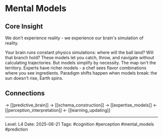 # Mental Models

## Core Insight
We don't experience reality - we experience our brain's simulation of reality.

Your brain runs constant physics simulations: where will the ball land? Will that branch hold? These models let you catch, throw, and navigate without calculating trajectories. But models simplify by necessity. The map isn't the territory. Experts have richer models - a chef sees flavor combinations where you see ingredients. Paradigm shifts happen when models break: the sun doesn't rise, Earth spins.

## Connections
→ [[predictive_brain]]
→ [[schema_construction]]
→ [[expertise_models]]
← [[perception_interpretation]]
← [[learning_updating]]

---
Level: L4
Date: 2025-06-21
Tags: #cognition #perception #mental_models #prediction